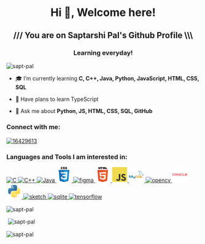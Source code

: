 <h1 align = "center">Hi 🤘, Welcome here! </h1>
<h2 align = "center"> /// You are on Saptarshi Pal's Github Profile \\\ </h2>
<h3 align = "center">Learning everyday! </h3>

<p align = "left"> <img src="https://komarev.com/ghpvc/?username=sapt-pal&label=Profile%20views&color=10b49f&style=flat-square" alt="sapt-pal" /> </p>

- 🎓 I’m currently learning **C, C++, Java, Python, JavaScript, HTML, CSS, SQL**

- 📝 Have plans to learn TypeScript

- 💬 Ask me about **Python, JS, HTML, CSS, SQL, GitHub**

<h3 align="left">Connect with me:</h3>
<p align="left">
<a href="https://stackoverflow.com/users/16429613" target="blank"><img align="center" src="https://raw.githubusercontent.com/rahuldkjain/github-profile-readme-generator/master/src/images/icons/Social/stack-overflow.svg" alt="16429613" height="30" width="40" /></a>
</p>

<h3 align="left">Languages and Tools I am interested in:</h3>
<p align="left">
<!-- <a href = "" target = "_blank" rel = "noreferrer">
<img src = "" alt = "" title = "" width = "40" height = "40"/>
</a> -->
<a href = "https://www.iso.org/standard/74528.html" target = "_blank" rel = "noreferrer">
<img src = "https://upload.wikimedia.org/wikipedia/commons/archive/3/35/20220802133510%21The_C_Programming_Language_logo.svg" alt = "C" title = "C language" width = "40" height = "40"/>
</a>
<a href = "" target = "_blank" rel = "noreferrer">
<img src = "https://upload.wikimedia.org/wikipedia/commons/1/18/ISO_C%2B%2B_Logo.svg" alt = "C++" width = "40" height = "40"/>
</a>
<a href = "https://dev.java/" target = "_blank" rel = "noreferrer">
<img src = "https://upload.wikimedia.org/wikipedia/en/3/30/Java_programming_language_logo.svg" alt = "Java" title = "Java language" width = "40" height = "40"/>
</a>
<a href="https://www.w3schools.com/css/" target="_blank" rel="noreferrer">
<img src="https://raw.githubusercontent.com/devicons/devicon/master/icons/css3/css3-original-wordmark.svg" alt="css3" width="40" height="40"/>
</a>
<a href="https://www.figma.com/" target="_blank" rel="noreferrer">
<img src="https://www.vectorlogo.zone/logos/figma/figma-icon.svg" alt="figma" width="40" height="40"/>
</a>
<a href="https://www.w3.org/html/" target="_blank" rel="noreferrer">
<img src="https://raw.githubusercontent.com/devicons/devicon/master/icons/html5/html5-original-wordmark.svg" alt="html5" width="40" height="40"/>
</a>
<a href="https://developer.mozilla.org/en-US/docs/Web/JavaScript" target="_blank" rel="noreferrer">
<img src="https://raw.githubusercontent.com/devicons/devicon/master/icons/javascript/javascript-original.svg" alt="javascript" width="40" height="40"/>
</a>
<a href="https://www.mysql.com/" target="_blank" rel="noreferrer">
<img src="https://raw.githubusercontent.com/devicons/devicon/master/icons/mysql/mysql-original-wordmark.svg" alt="mysql" width="40" height="40"/>
</a>
<a href="https://opencv.org/" target="_blank" rel="noreferrer"> <img src="https://www.vectorlogo.zone/logos/opencv/opencv-icon.svg" alt="opencv" width="40" height="40"/>
</a>
<a href="https://www.oracle.com/" target="_blank" rel="noreferrer">
<img src="https://raw.githubusercontent.com/devicons/devicon/master/icons/oracle/oracle-original.svg" alt="oracle" width="40" height="40"/>
</a>
<a href="https://www.python.org" target="_blank" rel="noreferrer">
<img src="https://raw.githubusercontent.com/devicons/devicon/master/icons/python/python-original.svg" alt="python" width="40" height="40"/>
</a>
<a href="https://www.sketch.com/" target="_blank" rel="noreferrer">
<img src="https://www.vectorlogo.zone/logos/sketchapp/sketchapp-icon.svg" alt="sketch" width="40" height="40"/>
</a>
<a href="https://www.sqlite.org/" target="_blank" rel="noreferrer">
<img src="https://www.vectorlogo.zone/logos/sqlite/sqlite-icon.svg" alt="sqlite" width="40" height="40"/>
</a>
<a href="https://www.tensorflow.org" target="_blank" rel="noreferrer">
<img src="https://www.vectorlogo.zone/logos/tensorflow/tensorflow-icon.svg" alt="tensorflow" width="40" height="40"/>
</a>
</p>

<p><img align="center" src="https://github-readme-stats.vercel.app/api/top-langs?username=sapt-pal&langs_count=10&show_icons=true&theme=tokyonight&title_color=b7f4ff&text_color=faffd2&bg_color=070d81&hide_border=true&cache_seconds=1800&locale=en&layout=compact" alt="sapt-pal" /></p>



<p>&nbsp;<img align="center" src="https://github-readme-stats.vercel.app/api?username=sapt-pal&show_icons=true&theme=tokyonight&title_color=b7f4ff&text_color=faffd2&bg_color=070d81&hide_border=true&locale=en" alt="sapt-pal" /></p>



<p><img align="center" src="https://github-readme-streak-stats.herokuapp.com/?user=sapt-pal&theme=dark" alt="sapt-pal" /></p>

